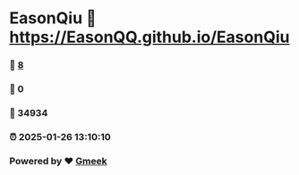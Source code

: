 # EasonQiu :link: https://EasonQQ.github.io/EasonQiu 
### :page_facing_up: [8](https://EasonQQ.github.io/EasonQiu/tag.html) 
### :speech_balloon: 0 
### :hibiscus: 34934 
### :alarm_clock: 2025-01-26 13:10:10 
### Powered by :heart: [Gmeek](https://github.com/Meekdai/Gmeek)
